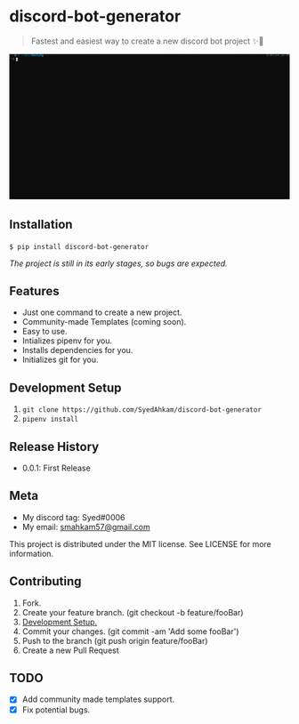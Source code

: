 # discord-bot-generator

> Fastest and easiest way to create a new discord bot project ✨🚀

![discord_bot_generator_showcase](assets/discord_bot_generator.svg)

## Installation
`$ pip install discord-bot-generator`

*The project is still in its early stages, so bugs are expected.*

## Features
- Just one command to create a new project.
- Community-made Templates (coming soon).
- Easy to use.
- Intializes pipenv for you.
- Installs dependencies for you.
- Initializes git for you.


## Development Setup
1. `git clone https://github.com/SyedAhkam/discord-bot-generator`
2. `pipenv install`

## Release History
- 0.0.1: First Release

## Meta
- My discord tag: Syed#0006
- My email: smahkam57@gmail.com

This project is distributed under the MIT license. See LICENSE for more information.

## Contributing
1. Fork.
2. Create your feature branch. (git checkout -b feature/fooBar)
3. [Development Setup.](#Development-Setup)
3. Commit your changes. (git commit -am 'Add some fooBar')
4. Push to the branch (git push origin feature/fooBar)
5. Create a new Pull Request

## TODO
- [x] Add community made templates support.
- [x] Fix potential bugs.